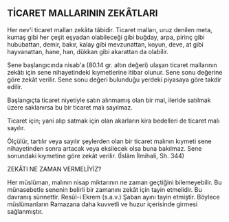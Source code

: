 ## TİCARET MALLARININ ZEKÂTLARI

Her nev'i ticaret mallan zekâta tâbidir. Ti­caret malları, uruz denilen meta, kumaş gibi her çeşit eşyadan olabileceği gibi buğday, arpa, pirinç gibi hububattan, demir, bakır, kalay gibi mevzunattan, koyun, deve, at gibi hayvanattan, hane, han, dükkan gibi akarattan da olabilir.

Sene başlangıcında nisab'a (80.14 gr. altın değeri) ulaşan ticaret mallarının zekâtı için se­ne nihayetindeki kıymetlerine itibar olunur. Se­ne sonu değerine göre zekât verilir. Sene sonu değeri bulunduğu yerdeki piyasaya göre tak­dir edilir.

Başlangıçta ticaret niyetiyle satın alınma­mış olan bir mal, ileride satılmak üzere sakla­nırsa bu bir ticaret malı sayılmaz.

Ticaret için; yani alıp satmak için olan akar­ların kira bedelleri de ticaret malı sayılır.

Ölçülür, tartılır veya sayılır şeylerden olan bir ticaret malının kıymeti sene nihayetinden sonra artacak veya eksilecek olsa buna bakıl­maz. Sene sonundaki kıymetine göre zekât veri­lir. (İslâm İlmihali, Sh. 344)

ZEKÂTI NE ZAMAN VERMELİYİZ?

Her müslüman, malının nisap miktarının ne zaman geçtiğini bilemeyebilir. Bu münasebetle senenin belirli bir zamanını zekât için tayin et­melidir. Bu davranış sünnettir. Resûl-i Ekrem (s.a.v.) Şaban ayını tayin etmiştir. Böylece müslümanların Ramazana daha kuvvetli ve huzur içerisinde girmesi sağlanmıştır.

